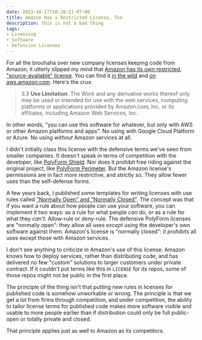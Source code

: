 ```yaml
---
date: 2023-10-17T10:28:11-07:00
title: Amazon Has a Restricted License, Too
description: this is not a bad thing
tags:
- Licensing
- Software
- Defensive Licenses
---
```


For all the brouhaha over new company licenses keeping code from Amazon, it utterly slipped my mind that [Amazon has its own restricted, "source-available" license](https://aws.amazon.com/asl/).  You can find it [in the wild](https://github.com/search?q=%22Amazon+Software+License%22&type=code) and [on aws.amazon.com](https://aws.amazon.com/asl/).  Here's the crux:

> 3.3  **Use Limitation**.  The Work and any derivative works thereof only may be used or intended for use with the web services, computing platforms or applications provided by Amazon.com, Inc. or its affiliates, including Amazon Web Services, Inc.

In other words, "you can use this software for whatever, but only with AWS or other Amazon platforms and apps".  No using with Google Cloud Platform or Azure.  No using _without_ Amazon services at all.

I didn't initially class this license with the defensive terms we've seen from smaller companies.  It doesn't speak in terms of competition with the developer, like [PolyForm Shield](https://polyformproject.org/licenses/shield/1.0.0).  Nor does it prohibit free riding against the original project, like [PolyForm Perimeter](https://polyformproject.org/licenses/perimeter/1.0.0).  But the Amazon license's permissions are in fact _more_ restrictive, and strictly so.  They allow fewer uses than the self-defense forms.

A few years back, I published some templates for writing licenses with use rules called ["Normally Open" and "Normally Closed"](https://writing.kemitchell.com/2020/06/09/Normally-Open-Closed).  The concept was that if you want a rule about how people can use your software, you can implement it two ways: as a rule for what people _can_ do, or as a rule for what they _can't_.  Allow-rule or deny-rule.  The defensive PolyForm licenses are "normally open": they allow all uses _except_ using the developer's own software against them.  Amazon's license is "normally closed": it _prohibits_ all uses except those with Amazon services.

I don't see anything to criticize in Amazon's use of this license.  Amazon knows how to deploy services, rather than distributing code, and has delivered no few "custom" solutions to larger customers under private contract.  If it couldn't put terms like this in `LICENSE` for its repos, some of those repos might not be public in the first place.

The principle of the thing isn't that putting new rules in licenses for published code is somehow unworkable or wrong.  The principle is that we get a lot from firms through competition, and under competition, the ability to tailor license terms for published code makes more software visible and usable to more people earlier than if distribution could only be full public-open or totally private and closed.

That principle applies just as well to Amazon as its competitors.
